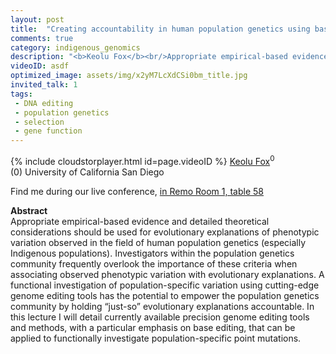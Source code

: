 ```yaml
---
layout: post
title:  "Creating accountability in human population genetics using base editing tools"
comments: true
category: indigenous_genomics
description: "<b>Keolu Fox</b><br/>Appropriate empirical-based evidence and detailed ..."
videoID: asdf
optimized_image: assets/img/x2yM7LcXdCSi0bm_title.jpg
invited_talk: 1
tags:
 - DNA editing
 - population genetics
 - selection
 - gene function
---
```

{% include cloudstorplayer.html id=page.videoID %}
<u>Keolu Fox</u><sup>0</sup><br/>
\(0\) University of California San Diego

Find me during our live conference, [in Remo Room 1, table 58](https://remo.co)

<b>Abstract</b><br/>
Appropriate empirical-based evidence and detailed theoretical considerations should be used for evolutionary explanations of phenotypic variation observed in the field of human population genetics \(especially Indigenous populations\). Investigators within the population genetics community frequently overlook the importance of these criteria when associating observed phenotypic variation with evolutionary explanations. A functional investigation of population-specific variation using cutting-edge genome editing tools has the potential to empower the population genetics community by holding “just-so” evolutionary explanations accountable. In this lecture I will detail currently available precision genome editing tools and methods, with a particular emphasis on base editing, that can be applied to functionally investigate population-specific point mutations.
